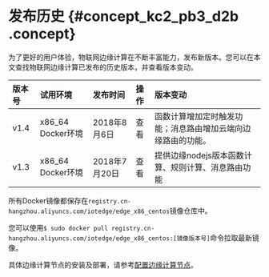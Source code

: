 # 发布历史 {#concept_kc2_pb3_d2b .concept}

为了更好的用户体验，物联网边缘计算在不断丰富能力，发布新版本。您可以在本文查找物联网边缘计算已发布的历史版本，并查看版本变动。

|版本号|试用环境|发布时间|操作|版本变动|
|:--|:---|:---|:-|:---|
|v1.4|x86\_64 Docker环境|2018年8月6日|查看|函数计算增加定时触发功能；消息路由增加云端向边缘路由的功能。|
|v1.3|x86\_64 Docker环境|2018年7月20日|查看|提供边缘nodejs版本函数计算、规则计算、消息路由功能|

所有Docker镜像都保存在`registry.cn-hangzhou.aliyuncs.com/iotedge/edge_x86_centos`镜像仓库中。

您可以使用`$ sudo docker pull registry.cn-hangzhou.aliyuncs.com/iotedge/edge_x86_centos:[镜像版本号]`命令拉取最新镜像。

具体边缘计算节点的安装及部署，请参考[配置边缘计算节点](../../../../cn.zh-CN/用户指南/配置边缘计算节点.md#)。

